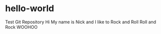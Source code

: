 # hello-world
Test Git Repository
Hi My name is Nick and I like to Rock and Roll
Roll and Rock
WOOHOO

